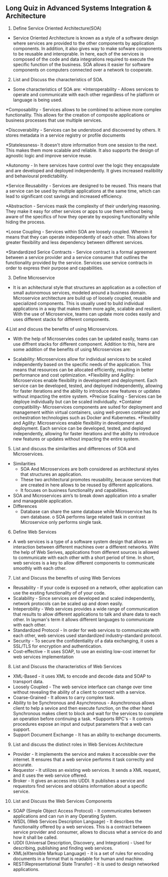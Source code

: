 ## Long Quiz in Advanced Systems Integration & Architecture
1. Define Service Oriented Architecture(SOA)
- Service Oriented Architecture is known as a style of a software design where services are provided to the other components by application components. In addition, it also gives way to make sofware components to be reusable and interoprable. In here, each of the services is composed of the code and data integrations required to execute the specific function of the business. SOA allows it easier for software components on computers connected over a network to cooperate.

2. List and Discuss the characteristics of SOA.
- Some characteristics of SOA are: 
*Interoperability - Allows services to operate and communicate with each other regardless of he platform or language is being used. 

*Composability - Services allows to be combined to achieve more complex functionality. This allows for the creation of composite applications or business processes that use multiple services.

*Discoverability - Services can be understood and discovered by others. It stores metadata in a service registry or profile documents

*Statelessness-  It doesn't store information from one session to the next. This makes them more scalable and reliable. It also supports the design of agnostic logic and improve service reuse.

*Autonomy - In here services have control over the logic they encapsulate and are developed and deployed independently. It gives increased realibility and behavioural predictability.

*Service Reusability - Services are designed to be reused. This means that a service can be used by multiple applications at the same time, which can lead to significant cost savings and increased efficiency.

*Abstraction - Services mask the complexity of their underlying reasoning. They make it easy for other services or apps to use them without being aware of the specifics of how they operate by exposing functionality while hiding the process.

*Loose Coupling - Services within SOA are loosely coupled. Wherein it means that they can operate independently of each other. This allows for greater flexibility and less dependency between different services.

*Standardized Serice Contracts - Service contract is a formal agreement between a service provider and a service consumer that outlines the functionality provided by the service. Services use service contracts in order to express their purpose and capabilities. 

3. Define Microservice
-  It is an achitectural style that structures an application as a collection of small autonomous services, modeled around a business domain. Microservice architecture are build up of loosely coupled, reusable and specialized components. This is usually used to build individual applications in a way that makes them more agile, scalable and resilient. With the use of Microservice, teams can update more codes easily and uses different stacks for different components.

4.List and discuss the benefits of using Microservices.
- With the help of Microservies codes can be updated easily, teams can use diffrent stacks for different component. Addition to this, here are some addition of the benefits of using Microservices are: 
* Scalability: Microservices allow for individual services to be scaled independently based on the specific needs of the application. This means that resources can be allocated efficiently, resulting in better performance and cost optimization.
*Flexibility and Agility: Microservices enable flexibility in development and deployment. Each service can be developed, tested, and deployed independently, allowing for faster iterations and the ability to introduce new features or updates without impacting the entire system.
*Precise Scaling - Services can be deploye individually but can be scaled individually. 
*Container compatibility- Microservices components are suited for deployment and management within virtual containers, using well-proven container and orchestration technologies such as Docker and Kubernetes.
*Flexibility and Agility: Microservices enable flexibility in development and deployment. Each service can be developed, tested, and deployed independently, allowing for faster iterations and the ability to introduce new features or updates without impacting the entire system.

5. List and discuss the similarities and differences of SOA and Microservices.
* Similarities
	* SOA And Microservices are both considered as architectural styles that structures an application. 
	* These two architectural promotes reusability, because services that are created in here allows to be reused by different applications. 
	* It focuses on business functionality and capabilities. 
* SOA and Microservices aim’s to break down application into a smaller and manageable application.
* Differences 
	* Database can share the same database while Microservice has its own database. o SOA performs large related task in contrast Microservice only performs single task.


6. Define Web Services
 - A web services is a type of a software system design that allows an interaction between different machines over a different networks. Wiht the help of Web Serives, applications from different sources is allowed to communicate with each other with a short period of time. In short, web services is a key to allow different components to communicate smoothly with each other. 

7. List and Discuss the benefits of using Web Services
* Reusability - If your code is exposed on a network, other application can use the exsting functionality of of your code.
* Scalability - Since services are developed and scaled independently, network protocols can be scaled up and down easily.
* Inteperobility - Web services provides a wide range of communication that results to allow different applications to talk and share data to each other. In layman's term it allows different languages to communicate with each other.
* Standardized Protocol - In order for web services to communicate with each other, web services used standardized industry-standard protocol. 
* Security - To secure the  confidentiality of a data exchanging, it uses a SSL/TLS for encryption and authentication.
* Cost-effective - It uses SOAP, to use an existing low-cost internet for web services implementation

8. List and Discuss the characteristics of Web Services 
* XML-Based - it uses XML to encode and decode data and SOAP to transport data.
* Loosely Coupled - The web service interface can change over time without revealing the ability of a client to connect with a service.
* Coarse-Grained - It allows to carry complex task. 
* Ability to be Synchronous and Asynchronous - Asynchronous allows client to help a sevice and then execute function, on the other hand Synchronous makes client to block and wait for the services to complete an operation before continuing a task. 
*Supports RPC's - It controls procedures expose an input and output parameters that a web can support.
* Support Document Exchange - It has an ability to exchange documents.

9. List and discuss the distinct roles in Web Services Architecture 
* Provider - It implements the service and makes it accessible over the internet. It ensures that a web service performs it task correclty and accurate.
* Requestor - It utilizes an existing web services. It sends a XML request, and it uses the web service offered. 
* Broker - It gives an access into UDDI. It publishes a service and requestors find services and obtains information about a specific service.

10. List and Discuss the Web Services Components 
* SOAP (Simple Object Access Protocol) - It communicates between applications and can run in any Operating System. 
* WSDL (Web Services Description Language) - It describes the functionality offered by a web services. This is a contract between service provider and consumer, allows to discuss what a service do and how it shall be called. 
* UDDI (Universal Description, Discovery, and Integration) - Used for describing, publishing and finding web services. 
* XML(eXtensible Markup Language) - it is a set of rules for encoding documents in a format that is readable for human and machine.
* REST(Representational State Transfer) - It is used to design networked applications. 


